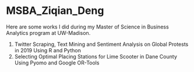 # MSBA_Ziqian_Deng
Here are some works I did during my Master of Science in Business Analytics program at UW-Madison.

1) Twitter Scraping, Text Mining and Sentiment Analysis on Global Protests in 2019 Using R and Python
2) Selecting Optimal Placing Stations for Lime Scooter in Dane County Using Pyomo and Google OR-Tools
